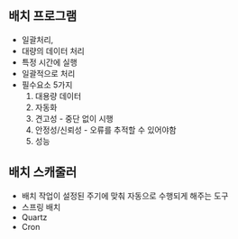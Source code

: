 ## 배치 프로그램
- 일괄처리, 
- 대량의 데이터 처리
- 특정 시간에 실행
- 일괄적으로 처리
- 필수요소 5가지
  1. 대용량 데이터
  2. 자동화
  3. 견고성 - 중단 없이 시행
  4. 안정성/신뢰성 - 오류를 추적할 수 있어야함
  5. 성능 


## 배치 스캐줄러
- 배치 작업이 설정된 주기에 맞춰 자동으로 수행되게 해주는 도구
- 스프링 배치
- Quartz
- Cron
